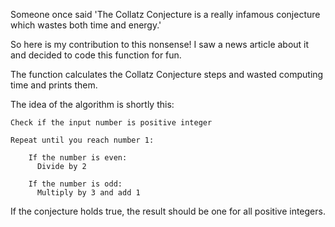Someone once said 'The Collatz Conjecture is a really infamous conjecture
which wastes both time and energy.'

So here is my contribution to this nonsense! I saw a news article about it and
decided to code this function for fun.

The function calculates the Collatz Conjecture steps and wasted computing
time and prints them.
    
The idea of the algorithm is shortly this:

    Check if the input number is positive integer
  
    Repeat until you reach number 1:
  
        If the number is even:
          Divide by 2

        If the number is odd:
          Multiply by 3 and add 1
      
If the conjecture holds true, the result should be one for all positive integers.
